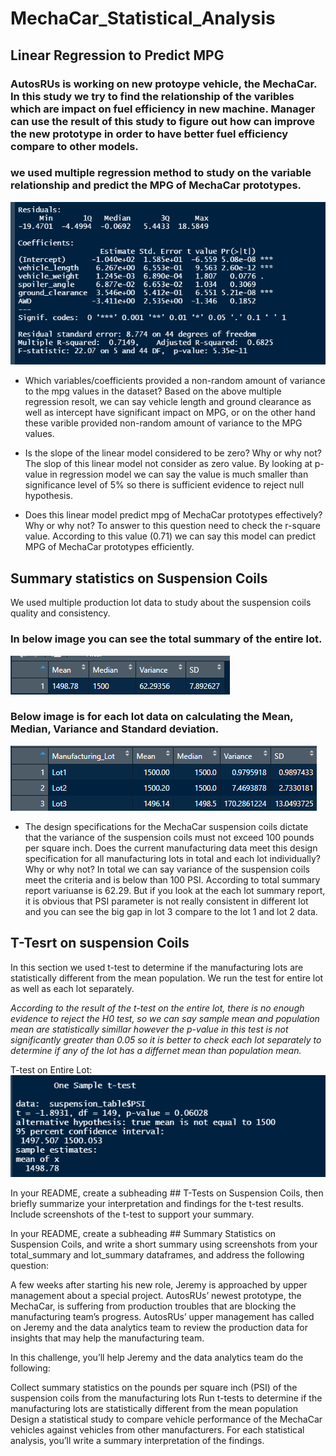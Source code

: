 # MechaCar_Statistical_Analysis
## Linear Regression to Predict MPG  
### AutosRUs is working on new protoype vehicle, the MechaCar. In this study we try to find the relationship of the varibles which are impact on fuel efficiency in new machine. Manager can use the result of this study to figure out how can improve the new prototype in order to have better fuel efficiency compare to other models. 
### we used multiple regression method to study on the variable relationship and predict the MPG of MechaCar prototypes.

![Multiple_Regression](https://github.com/reza-ya57/MechaCar_Statistical_Analysis/blob/main/multiple_regression.png)
-  Which variables/coefficients provided a non-random amount of variance to the mpg values in the dataset?
Based on the above multiple regression resolt, we can say vehicle length and ground clearance as well as intercept have significant impact on MPG, or on the other hand these varible provided non-random amount of variance to the MPG values.

- Is the slope of the linear model considered to be zero? Why or why not?
The slop of this linear model not consider as zero value. By looking at p-value in regression model we can say the value is much smaller than significance level of 5% so there is sufficient evidence to reject null hypothesis.  

- Does this linear model predict mpg of MechaCar prototypes effectively? Why or why not?
To answer to this question need to check the r-square value. According to this value (0.71) we can say this model can predict MPG of MechaCar prototypes efficiently.

## Summary statistics on Suspension Coils
We used multiple production lot data to study about the suspension coils quality and consistency.

### In below image you can see the total summary of the entire lot.

![Total_Summary](https://github.com/reza-ya57/MechaCar_Statistical_Analysis/blob/main/Total_Summary.png)

### Below image is for each lot data on calculating the Mean, Median, Variance and Standard deviation. 

![Lot_Summary](https://github.com/reza-ya57/MechaCar_Statistical_Analysis/blob/main/lot_summary.png)

- The design specifications for the MechaCar suspension coils dictate that the variance of the suspension coils must not exceed 100 pounds per square inch. Does the current manufacturing data meet this design specification for all manufacturing lots in total and each lot individually? Why or why not? In total we can say variance of the suspension coils meet the criteria and is below than 100 PSI. According to total summary report variuanse is 62.29. But if you look at the each lot summary report, it is obvious that PSI parameter is not really consistent in different lot and you can see the big gap in lot 3 compare to the lot 1 and lot 2 data. 

## T-Tesrt on suspension Coils
In this section we used t-test to determine if the manufacturing lots are statistically different from the mean population.
We run the test for entire lot as well as each lot separately.

*According to the result of the t-test on the entire lot, there is no enough evidence to reject the H0 test, so we can say sample mean and population mean are statistically simillar however the p-value in this test is not significantly greater than 0.05 so it is better to check each lot separately to determine if any of the lot has a differnet mean than population mean.*

T-test on Entire Lot: 
![t_test_lot1](https://github.com/reza-ya57/MechaCar_Statistical_Analysis/blob/main/t_test_total.png)


In your README, create a subheading ## T-Tests on Suspension Coils, then briefly summarize your interpretation and findings for the t-test results. Include screenshots of the t-test to support your summary.


In your README, create a subheading ## Summary Statistics on Suspension Coils, and write a short summary using screenshots from your total_summary and lot_summary dataframes, and address the following question:




A few weeks after starting his new role, Jeremy is approached by upper management about a special project. AutosRUs’ newest prototype, the MechaCar, is suffering from production troubles that are blocking the manufacturing team’s progress. AutosRUs’ upper management has called on Jeremy and the data analytics team to review the production data for insights that may help the manufacturing team.

In this challenge, you’ll help Jeremy and the data analytics team do the following:


Collect summary statistics on the pounds per square inch (PSI) of the suspension coils from the manufacturing lots
Run t-tests to determine if the manufacturing lots are statistically different from the mean population
Design a statistical study to compare vehicle performance of the MechaCar vehicles against vehicles from other manufacturers. For each statistical analysis, you’ll write a summary interpretation of the findings.






